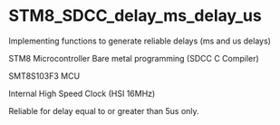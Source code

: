 # STM8_SDCC_delay_ms_delay_us

Implementing functions to generate reliable delays (ms and us delays)

STM8 Microcontroller Bare metal programming (SDCC C Compiler)


SMT8S103F3 MCU

Internal High Speed Clock (HSI 16MHz)


Reliable for delay equal to or greater than 5us only.
